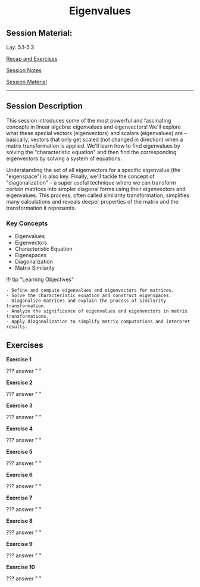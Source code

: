 <h1 align="center">Eigenvalues</h1>

## Session Material:

Lay: ​5.1-5.3

[Recap and Exercises]()

[Session Notes]()

[Session Material](https://viaucdk-my.sharepoint.com/:f:/g/personal/rib_viauc_dk/EgXzFwcFf_tBh8mwVvN0UycBh_gTnjRq8A5x15bFaLKCTg?e=eGwSEq)

---

## Session Description

This session introduces some of the most powerful and fascinating concepts in linear algebra: eigenvalues and eigenvectors! We'll explore what these special vectors (eigenvectors) and scalars (eigenvalues) are – basically, vectors that only get scaled (not changed in direction) when a matrix transformation is applied. We'll learn how to find eigenvalues by solving the "characteristic equation" and then find the corresponding eigenvectors by solving a system of equations.

Understanding the set of all eigenvectors for a specific eigenvalue (the "eigenspace") is also key. Finally, we'll tackle the concept of "diagonalization" – a super useful technique where we can transform certain matrices into simpler diagonal forms using their eigenvectors and eigenvalues. This process, often called similarity transformation, simplifies many calculations and reveals deeper properties of the matrix and the transformation it represents.

### Key Concepts

* Eigenvalues
* Eigenvectors
* Characteristic Equation
* Eigenspaces
* Diagonalization
* Matrix Similarity

!!! tip "Learning Objectives"

    - Define and compute eigenvalues and eigenvectors for matrices.
    - Solve the characteristic equation and construct eigenspaces.
    - Diagonalize matrices and explain the process of similarity transformation.
    - Analyze the significance of eigenvalues and eigenvectors in matrix transformations.
    - Apply diagonalization to simplify matrix computations and interpret results.

## Exercises

<!--
​​5.1: 1, 3, 5, 7, 13, 16, 40  
5.2: 1, 3, 6, 10, 11  
5.3: 1, 6, 10-14, 35, 36   
-->

**Exercise 1**

??? answer "&nbsp;"

**Exercise 2**

??? answer "&nbsp;"

**Exercise 3**

??? answer "&nbsp;"

**Exercise 4**

??? answer "&nbsp;"

**Exercise 5**

??? answer "&nbsp;"

**Exercise 6**

??? answer "&nbsp;"

**Exercise 7**

??? answer "&nbsp;"

**Exercise 8**

??? answer "&nbsp;"

**Exercise 9**

??? answer "&nbsp;"

**Exercise 10**

??? answer "&nbsp;"